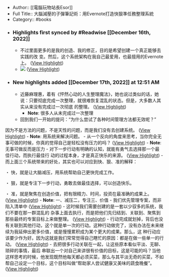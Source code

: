- Author:: [[電腦玩物站長Esor]]
- Full Title:: 大腦減壓的子彈筆記術：用Evernote打造快狠準任務整理系統
- Category:: #books
- ### Highlights first synced by #Readwise [[December 16th, 2022]]
    - 不过里面更多的是我的创造、我的修正，目的是希望创建一个真正能够去实践的改 变。然后，这个系统架构在我自己最爱用，也最擅用的Evernote上。 ([View Highlight](https://read.readwise.io/read/01gmafd4fndxhmj25em6r4yv7f))
    - ![](https://readwise-assets.s3.amazonaws.com/media/reader/parsed_document_assets/16036092/id_59-Image00012.jpg) ([View Highlight](https://read.readwise.io/read/01gmc9zg006p61364sdq4gsy5q))
- ### New highlights added [[December 17th, 2022]] at 12:51 AM
    - 近藤麻理惠，着有《怦然心动的人生整理魔法》，她也说过类似的话，她说：只要彻底完成一次整理，就很难恢复混乱的状态。但是，大多数人其实从来没有完成过一次彻底 的整理。 ([View Highlight](https://read.readwise.io/read/01gmd24ft8p8gwqce7frem4k99))
        - **Note**: 很多人从未完成过一次整理
    - 回到我们一开始的提问：“为什么尝试了各种时间管理方法都无效呢？”

因为不是方法的问题，不是天性的问题，而是我们没有去创建系统。 ([View Highlight](https://read.readwise.io/read/01gmd27hy04nh368ycx4qjb5v4))
        - **Note**: 用系统来解决问题。
    - 从一个反向的角度来思考，当你完全无事可做的时候，你真的觉得自己是轻松没有压力的吗？ ([View Highlight](https://read.readwise.io/read/01gmd2qngqrp9q9407z4q53m0s))
        - **Note**: 无事可做反而是压力
    - 对下一步行动有明确的认知，就能有勇气去选择那一个最佳行动，而执行最佳行 动的过程本身，才是真正快乐的来源。 ([View Highlight](https://read.readwise.io/read/01gmd2snhvnya1zcy53rc2y0jz))
    - 而上面三个系统带来的好处，其实也可以对应到快、狠、准的解释：

・ 快，就是让大脑减压，用系统帮助自己更快完成工作。

・ 狠，就是专注下一步行动，勇敢去做最佳选择，可以创造快乐。

・ 准，就是聚焦在创造价值，把有限精力、时间，投资在最准确的成果上。 ([View Highlight](https://read.readwise.io/read/01gmd2wd9n7ktnpqeks98emeb1))
        - **Note**: 一、减压二，专注三、价值
    - 我们优先管理专案，而非陷入清单中 ([View Highlight](https://read.readwise.io/read/01gmd35gdpqdjnjd34m3fea9e2))
    - 这时候我们需要创建的是一套以少驭多的系统，我们不要在那一群混乱的 杂事上面去执行，而是把他们先归结到、关联到、聚焦到那些最终的专案目标上来做整理。 ([View Highlight](https://read.readwise.io/read/01gmd36em1q0k3rs40mb76fkw0))
    - 行动完成就划掉，背后也没有关联到其他行动，这个就是单一次的行动。这种行动做完了，没有办法在未来继续为我延伸出更多价值，或是慢慢累积成为某个更大的成果。那么，这 种行动应该要少作为好。因为这就是我们常常觉得自己瞎忙的原因：都是在做一些单一的行动。 ([View Highlight](https://read.readwise.io/read/01gmd39hr1js7evz5pckytr0t8))
    - 去把很多行动关联在一起，让这些原本看似平淡、无聊、琐碎的事情，最后 串联出一个对自己来讲很有价值的目标，这是可能的吗？当他这样思考的时候，他发现既然他每天都必须买菜，那么与其平淡无奇的买菜，不如帮自己设定一个目标，这个目标叫做“帮助家人尝试健康又美味的蔬食晚餐”。 ([View Highlight](https://read.readwise.io/read/01gmd3bjycmps7wts751gp5aj9))

